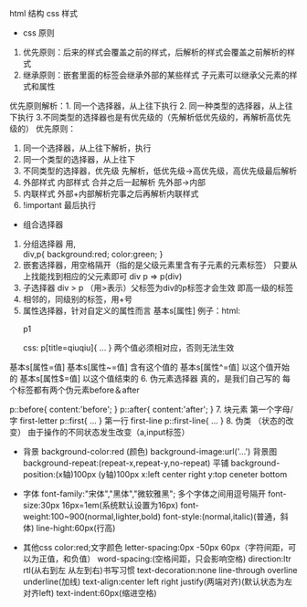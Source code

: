 html 结构 css 样式
- css 原则
1. 优先原则：后来的样式会覆盖之前的样式，后解析的样式会覆盖之前解析的样式
2. 继承原则：嵌套里面的标签会继承外部的某些样式
            子元素可以继承父元素的样式和属性

优先原则解析：1. 同一个选择器，从上往下执行
             2. 同一种类型的选择器，从上往下执行
             3.不同类型的选择器也是有优先级的（先解析低优先级的，再解析高优先级的）
优先原则：
1. 同一个选择器，从上往下解析，执行
2. 同一个类型的选择器，从上往下
3. 不同类型的选择器，优先级
先解析，低优先级->高优先级，高优先级最后解析
4. 外部样式 内部样式 合并之后一起解析
先外部->内部
5. 内联样式 外部+内部解析完事之后再解析内联样式
6. !important 最后执行

- 组合选择器
1. 分组选择器 用,  
  div,p{
    background:red;
    color:green;
  }
2. 嵌套选择器，用空格隔开（指的是父级元素里含有子元素的元素标签）
    只要从上找能找到相应的父元素即可 
    div p => p(div)
3. 子选择器 div > p （用>表示）父标签为div的p标签才会生效
    即高一级的标签
4. 相邻的，同级别的标签，用+号
5. 属性选择器，针对自定义的属性而言
  基本s[属性]
  例子：html:
      <p title="qiuqiu">p1</p>
      css:
      p[title=qiuqiu]{
        ...
      }
      两个值必须相对应，否则无法生效
  基本s[属性=值]
  基本s[属性~=值] 含有这个值的
  基本s[属性^=值] 以这个值开始的
  基本s[属性$=值] 以这个值结束的
6. 伪元素选择器
  真的，是我们自己写的
  每个标签都有两个伪元素before＆after

  p::before{
    content:'before';
  }
  p::after{
    content:'after';
  }
7. 块元素
    第一个字母/字 first-letter 
    p::first{
      ...
    }
    第一行 first-line
    p::first-line{
      ...
    }
8. 伪类 （状态的改变）
    由于操作的不同状态发生改变（a,input标签）

- 背景
  background-color:red (颜色)
  background-image:url('...') 背景图
  background-repeat:(repeat-x,repeat-y,no-repeat) 平铺
  background-position:(x轴)100px (y轴)100px
  x:left center right
  y:top ceneter bottom

- 字体
  font-family:"宋体","黑体","微软雅黑";
  多个字体之间用逗号隔开
  font-size:30px 16px=1em(系统默认设置为16px)
  font-weight:100~900(normal,lighter,bold)
  font-style:(normal,italic)(普通，斜体)
  line-hight:60px(行高)

- 其他css
  color:red;文字颜色
  letter-spacing:0px -50px 60px（字符间距，可以为正值，和负值）
  word-spacing:(空格间距，只会影响空格)
  direction:ltr rtl(从右到左 从左到右)书写习惯
  text-decoration:none line-through overline underline(加线)
  text-align:center left right justify(两端对齐)(默认状态为左对齐left)
  text-indent:60px(缩进空格)
  







             
